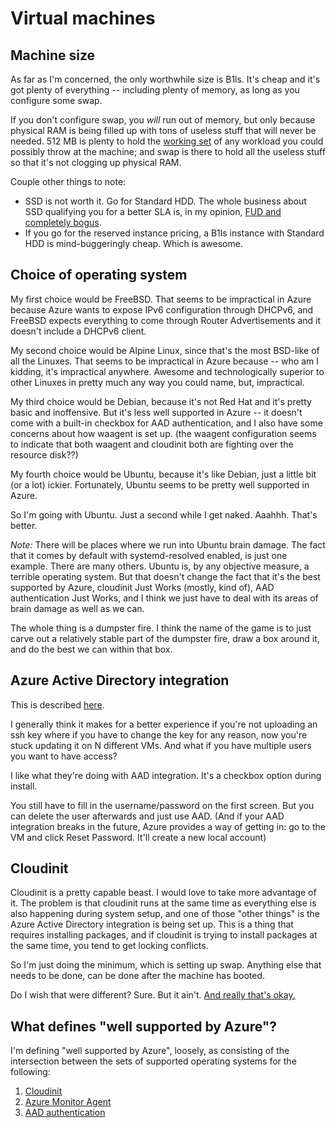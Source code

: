 # Virtual machines

## Machine size

As far as I'm concerned, the only worthwhile size is B1ls. It's cheap
and it's got plenty of everything -- including plenty of memory, as long
as you configure some swap.

If you don't configure swap, you *will* run out of memory, but only because
physical RAM is being filled up with tons of useless stuff that will never be
needed. 512 MB is plenty to hold the
[working set](https://en.wikipedia.org/wiki/Working_set) of any workload you
could possibly throw at the machine; and swap is there to hold all the useless
stuff so that it's not clogging up physical RAM.

Couple other things to note:

* SSD is not worth it. Go for Standard HDD. The whole business about SSD
  qualifying you for a better SLA is, in my opinion, [FUD and completely
  bogus](../rationale-and-motivations/regions-load-balancers-slas.md).
* If you go for the reserved instance pricing, a B1ls instance with Standard
  HDD is mind-buggeringly cheap. Which is awesome.

## Choice of operating system

My first choice would be FreeBSD. That seems to be impractical in Azure
because Azure wants to expose IPv6 configuration through DHCPv6, and
FreeBSD expects everything to come through Router Advertisements and it
doesn't include a DHCPv6 client.

My second choice would be Alpine Linux, since that's the most BSD-like of
all the Linuxes. That seems to be impractical in Azure because -- who am
I kidding, it's impractical anywhere. Awesome and technologically superior
to other Linuxes in pretty much any way you could name, but, impractical.

My third choice would be Debian, because it's not Red Hat and it's pretty
basic and inoffensive. But it's less well supported in Azure -- it doesn't
come with a built-in checkbox for AAD authentication, and I also have some
concerns about how waagent is set up. (the waagent configuration seems to
indicate that both waagent and cloudinit both are fighting over the
resource disk??)

My fourth choice would be Ubuntu, because it's like Debian, just a little
bit (or a lot) ickier. Fortunately, Ubuntu seems to be pretty well supported
in Azure.

So I'm going with Ubuntu. Just a second while I get naked. Aaahhh. That's
better.

*Note:* There will be places where we run into Ubuntu brain damage. The
fact that it comes by default with systemd-resolved enabled, is just one
example. There are many others. Ubuntu is, by any objective measure, a
terrible operating system. But that doesn't change the fact that it's the
best supported by Azure, cloudinit Just Works (mostly, kind of), AAD
authentication Just Works, and I think we just have to deal with its areas
of brain damage as well as we can.

The whole thing is a dumpster fire. I think the name of the game is to
just carve out a relatively stable part of the dumpster fire, draw a box
around it, and do the best we can within that box.

## Azure Active Directory integration

This is described
[here](https://docs.microsoft.com/en-us/azure/virtual-machines/linux/login-using-aad).

I generally think it makes for a better experience if you're not uploading
an ssh key where if you have to change the key for any reason, now you're
stuck updating it on N different VMs. And what if you have multiple users
you want to have access?

I like what they're doing with AAD integration. It's a checkbox option during
install.

You still have to fill in the username/password on the first screen. But
you can delete the user afterwards and just use AAD. (And if your AAD
integration breaks in the future, Azure provides a way of getting in:
go to the VM and click Reset Password. It'll create a new local account)

## Cloudinit

Cloudinit is a pretty capable beast. I would love to take more advantage
of it. The problem is that cloudinit runs at the same time as everything
else is also happening during system setup, and one of those "other things"
is the Azure Active Directory integration is being set up. This is a thing
that requires installing packages, and if cloudinit is trying to install
packages at the same time, you tend to get locking conflicts.

So I'm just doing the minimum, which is setting up swap. Anything else
that needs to be done, can be done after the machine has booted.

Do I wish that were different? Sure. But it ain't. [And really that's
okay.](../rationale-and-motivations/no-arm-no-puppet-no-terraform.md)

## What defines "well supported by Azure"?

I'm defining "well supported by Azure", loosely, as consisting of the
intersection between the sets of supported operating systems for the
following:

1. [Cloudinit](https://docs.microsoft.com/en-us/azure/virtual-machines/linux/using-cloud-init)
2. [Azure Monitor
   Agent](https://docs.microsoft.com/en-us/azure/azure-monitor/platform/agents-overview#supported-operating-systems)
3. [AAD
   authentication](https://docs.microsoft.com/en-us/azure/virtual-machines/linux/login-using-aad)
